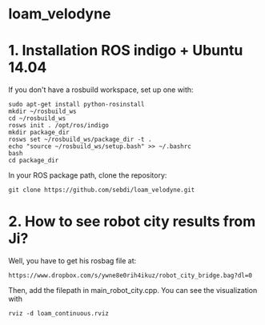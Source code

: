# loam_velodyne

# 1. Installation ROS indigo + Ubuntu 14.04
If you don't have a rosbuild workspace, set up one with:

    sudo apt-get install python-rosinstall
    mkdir ~/rosbuild_ws
    cd ~/rosbuild_ws
    rosws init . /opt/ros/indigo
    mkdir package_dir
    rosws set ~/rosbuild_ws/package_dir -t .
    echo "source ~/rosbuild_ws/setup.bash" >> ~/.bashrc
    bash
    cd package_dir

In your ROS package path, clone the repository:

    git clone https://github.com/sebdi/loam_velodyne.git



# 2. How to see robot city results from Ji?
Well, you have to get his rosbag file at:

    https://www.dropbox.com/s/ywne8e0rih4ikuz/robot_city_bridge.bag?dl=0

Then, add the filepath in main_robot_city.cpp. You can see the visualization with

    rviz -d loam_continuous.rviz

